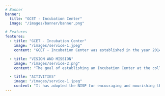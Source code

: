 ```yaml
---
# Banner
banner:
  title: "GCET - Incubation Center"
  image: "/images/banner/banner.png"

# Features
features:
  - title: "GCET - Incubation Center"
    image: "/images/service-1.jpeg"
    content: "GCET - Incubation Center was established in the year 2014 and has been working under the guidelines of Institution Innovation Council (IIC) , Ministry of Education, New Delhi and JHuB of Jawaharlal Nehru Technological University Hyderabad (JNTUH). It has implemented a strategic plan as early as Dec 2017 to support innovation and entrepreneurship ecosystem in the college and currently working towards adopting a policy on Innovation and StartUp policy in line with the National innovation and Start up policy (NISP)."

  - title: "VISION AND MISSION"
    image: "/images/service-2.png"
    content: "The goal of establishing an Incubation Center at the college is to create an atmosphere for students and faculty to produce, grow and commercialize the ideas of creative students through appropriate training, mentoring. Forming a multi-sector, diverse team that can use a wide variety of instruments and methodologies such as design thinking, solution for concept management, open innovation, crowd sourcing and human centric design to help the community ideate, guide discussions, prototypes and solutions and create employment creators"

  - title: "ACTIVITIES"
    image: "/images/service-1.jpeg"
    content: "It has adopted the NISP for encouraging and nourishing the innovation quotient and entrepreneurial abilities of the students coming with innovative ideas and also to improve the employability levels of the other interested students. The incubation center invites ideas not only from students, faculty but also from any individuals of any nationality! Appropriate ideas, after short listing, will be seed funded by GCET and hand-holded for securing funding opportunities and progress to the next level."
---
```

